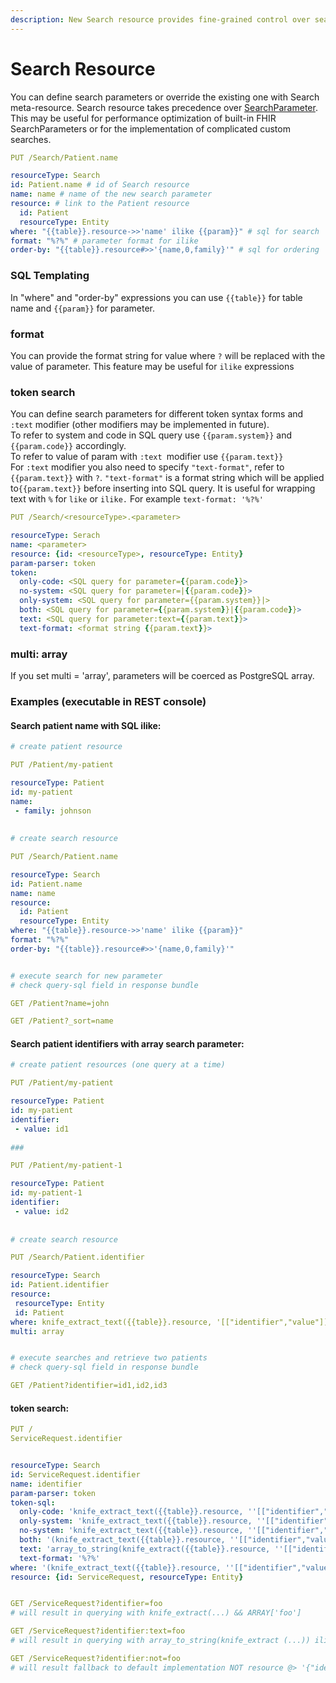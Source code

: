 ```yaml
---
description: New Search resource provides fine-grained control over search parameters
---
```


# Search Resource

You can define search parameters or override the existing one with Search meta-resource. Search resource takes precedence over [SearchParameter](broken-reference). This may be useful for performance optimization of built-in FHIR SearchParameters or for the implementation of complicated custom searches.

```yaml
PUT /Search/Patient.name

resourceType: Search
id: Patient.name # id of Search resource
name: name # name of the new search parameter
resource: # link to the Patient resource
  id: Patient
  resourceType: Entity
where: "{{table}}.resource->>'name' ilike {{param}}" # sql for search
format: "%?%" # parameter format for ilike 
order-by: "{{table}}.resource#>>'{name,0,family}'" # sql for ordering
```

### SQL Templating

In "where" and "order-by" expressions you can use `{{table}}` for table name and `{{param}}` for  parameter.

### format

You can provide the format string for value where `?` will be replaced with the value of parameter. This feature may be useful for `ilike` expressions 

### **token search**

You can define search parameters for different token syntax forms and `:text` modifier (other modifiers may be implemented in future). \
To refer to system and code in SQL query use `{{param.system}}` and `{{param.code}}` accordingly.\
To refer to value of param with `:text `modifier use `{{param.text}}` \
For `:text` modifier you also need to specify `"text-format"`, refer to `{{param.text}}` with `?`. `"text-format"` is a format string which will be applied to`{{param.text}}`  before inserting into SQL query. It is useful for wrapping text with `%` for `like` or `ilike.` For example `text-format: '%?%'`

```yaml
PUT /Search/<resourceType>.<parameter>

resourceType: Serach
name: <parameter>
resource: {id: <resourceType>, resourceType: Entity}
param-parser: token
token:
  only-code: <SQL query for parameter={{param.code}}>
  no-system: <SQL query for parameter=|{{param.code}}>
  only-system: <SQL query for parameter={{param.system}}|>
  both: <SQL query for parameter={{param.system}}|{{param.code}}>
  text: <SQL query for parameter:text={{param.text}}>
  text-format: <format string {{param.text}}>
```

### multi: array

If you set multi = 'array', parameters will be coerced as PostgreSQL array.

### Examples (executable in REST console)

#### Search patient name with SQL ilike:

```yaml
# create patient resource

PUT /Patient/my-patient

resourceType: Patient
id: my-patient
name:
 - family: johnson
 
 
# create search resource

PUT /Search/Patient.name

resourceType: Search
id: Patient.name 
name: name 
resource: 
  id: Patient
  resourceType: Entity
where: "{{table}}.resource->>'name' ilike {{param}}" 
format: "%?%" 
order-by: "{{table}}.resource#>>'{name,0,family}'" 


# execute search for new parameter
# check query-sql field in response bundle

GET /Patient?name=john

GET /Patient?_sort=name
```

#### Search patient identifiers with array search parameter:

```yaml
# create patient resources (one query at a time)

PUT /Patient/my-patient

resourceType: Patient
id: my-patient
identifier:
 - value: id1
 
###

PUT /Patient/my-patient-1

resourceType: Patient
id: my-patient-1
identifier:
 - value: id2
 
 
# create search resource 

PUT /Search/Patient.identifier

resourceType: Search
id: Patient.identifier 
resource: 
 resourceType: Entity
 id: Patient
where: knife_extract_text({{table}}.resource, '[["identifier","value"]]') && {{param}}
multi: array


# execute searches and retrieve two patients
# check query-sql field in response bundle

GET /Patient?identifier=id1,id2,id3
```

#### token search:

```yaml
PUT /
ServiceRequest.identifier


resourceType: Search
id: ServiceRequest.identifier
name: identifier
param-parser: token
token-sql:
  only-code: 'knife_extract_text({{table}}.resource, ''[["identifier","value"]]'') && ARRAY[{{param.code}}]'
  only-system: 'knife_extract_text({{table}}.resource, ''[["identifier",  "system"]]'') && ARRAY[{{param.system}}]'
  no-system: 'knife_extract_text({{table}}.resource, ''[["identifier","value"]]'') && ARRAY[{{param.code}}]'
  both: '(knife_extract_text({{table}}.resource, ''[["identifier","value"]]'') && ARRAY[{{param.code}}]) AND ({{table}}.resource->''identifier'' @> jsonb_build_array(jsonb_build_object(''system'', {{param.system}}::text, ''value'', {{param.code}}::text)))'
  text: 'array_to_string(knife_extract({{table}}.resource, ''[["identifier"]]''), '''') ilike {{param.text}}'
  text-format: '%?%'
where: '(knife_extract_text({{table}}.resource, ''[["identifier","value"]]'') && ARRAY[{{param.code}}]) AND ({{table}}.resource->''identifier'' @> jsonb_build_array(jsonb_build_object(''system'', {{param.system}}::text, ''value'', {{param.code}}::text)))'
resource: {id: ServiceRequest, resourceType: Entity}


GET /ServiceRequest?identifier=foo
# will result in querying with knife_extract(...) && ARRAY['foo']

GET /ServiceRequest?identifier:text=foo
# will result in querying with array_to_string(knife_extract (...)) ilike '%foo%'

GET /ServiceRequest?identifier:not=foo
# will result fallback to default implementation NOT resource @> '{"identifier": [{"value": "foo"}]}'
```
